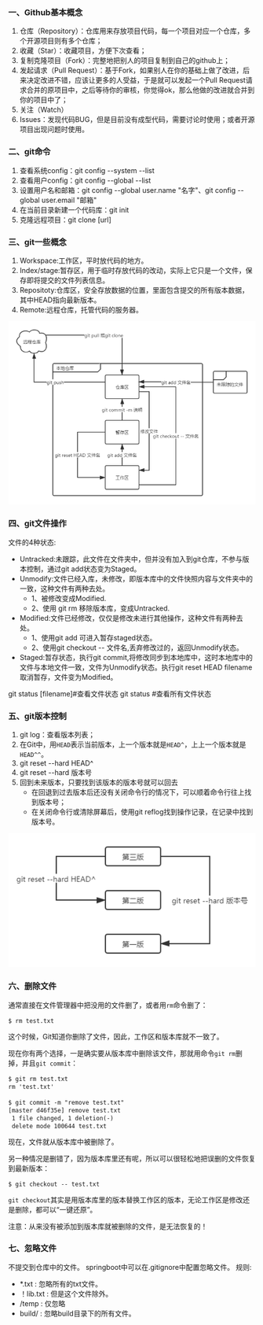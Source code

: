 ### 一、Github基本概念

1. 仓库（Repository）：仓库用来存放项目代码，每一个项目对应一个仓库，多个开源项目则有多个仓库；
2. 收藏（Star）：收藏项目，方便下次查看；
3. 复制克隆项目（Fork）：完整地把别人的项目复制到自己的github上；
4. 发起请求（Pull Request）：基于Fork，如果别人在你的基础上做了改进，后来决定改进不错，应该让更多的人受益，于是就可以发起一个Pull Request请求合并的原项目中，之后等待你的审核，你觉得ok，那么他做的改进就合并到你的项目中了；
5. 关注（Watch）
6. Issues：发现代码BUG，但是目前没有成型代码，需要讨论时使用；或者开源项目出现问题时使用。

### 二、git命令

1. 查看系统config：git config --system --list
2. 查看用户config：git config --global --list
3. 设置用户名和邮箱：git config --global user.name "名字"、git config --global user.email "邮箱"
4. 在当前目录新建一个代码库：git init
5. 克隆远程项目：git clone [url] 

### 三、git一些概念

1. Workspace:工作区，平时放代码的地方。
2. Index/stage:暂存区，用于临时存放代码的改动，实际上它只是一个文件，保存即将提交的文件列表信息。
3. Repositoty:仓库区，安全存放数据的位置，里面包含提交的所有版本数据，其中HEAD指向最新版本。
4. Remote:远程仓库，托管代码的服务器。

<img src="git.assets/001.png" alt="001" style="zoom:150%;" />

### 四、git文件操作

文件的4种状态:

- Untracked:未跟踪，此文件在文件夹中，但并没有加入到git仓库，不参与版本控制，通过git add状态变为Staged。
- Unmodify:文件已经入库，未修改，即版本库中的文件快照内容与文件夹中的一致，这种文件有两种去处。
  - 1、被修改变成Modified.
  - 2、使用 git rm 移除版本库，变成Untracked.
- Modified:文件已经修改，仅仅是修改未进行其他操作，这种文件有两种去处。
  - 1、使用git add 可进入暂存staged状态。
  - 2、使用git checkout -- 文件名,丢弃修改过的，返回Unmodify状态。
- Staged:暂存状态，执行git commit,将修改同步到本地库中，这时本地库中的文件与本地文件一致，文件为Unmodify状态。执行git reset HEAD filename取消暂存，文件变为Modified。

git status [filename]#查看文件状态
git status #查看所有文件状态

### 五、git版本控制

1. git log：查看版本列表；
2. 在Git中，用`HEAD`表示当前版本，上一个版本就是`HEAD^`，上上一个版本就是`HEAD^^`。
3. git reset --hard HEAD^
4. git reset --hard 版本号
5. 回到未来版本，只要找到该版本的版本号就可以回去
   - 在回退到过去版本后还没有关闭命令行的情况下，可以顺着命令行往上找到版本号；
   - 在关闭命令行或清除屏幕后，使用git reflog找到操作记录，在记录中找到版本号。

<img src="git.assets/002.png" alt="002" style="zoom:150%;" />

### 六、删除文件

通常直接在文件管理器中把没用的文件删了，或者用`rm`命令删了：

```
$ rm test.txt
```

这个时候，Git知道你删除了文件，因此，工作区和版本库就不一致了。

现在你有两个选择，一是确实要从版本库中删除该文件，那就用命令`git rm`删掉，并且`git commit`：

```
$ git rm test.txt
rm 'test.txt'

$ git commit -m "remove test.txt"
[master d46f35e] remove test.txt
 1 file changed, 1 deletion(-)
 delete mode 100644 test.txt
```

现在，文件就从版本库中被删除了。

另一种情况是删错了，因为版本库里还有呢，所以可以很轻松地把误删的文件恢复到最新版本：

```
$ git checkout -- test.txt
```

`git checkout`其实是用版本库里的版本替换工作区的版本，无论工作区是修改还是删除，都可以“一键还原”。

 注意：从来没有被添加到版本库就被删除的文件，是无法恢复的！

### 七、忽略文件

不提交到仓库中的文件。
springboot中可以在.gitignore中配置忽略文件。
规则:

- *.txt : 忽略所有的txt文件。
- ！lib.txt : 但是这个文件除外。
- /temp : 仅忽略
- build/ : 忽略build目录下的所有文件。
